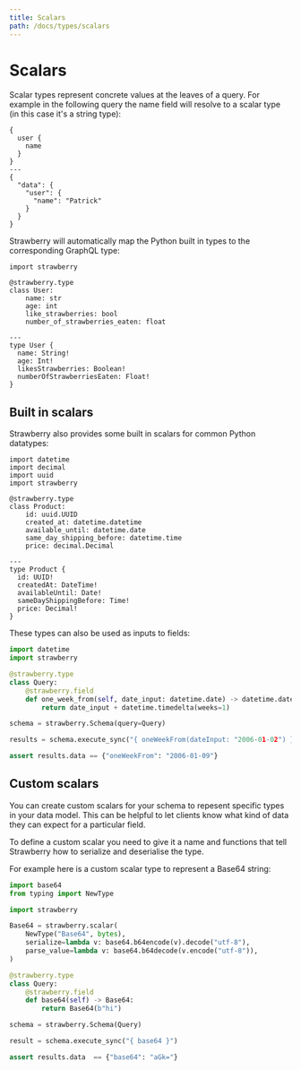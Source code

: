 ```yaml
---
title: Scalars
path: /docs/types/scalars
---
```


# Scalars

Scalar types represent concrete values at the leaves of a query. For example in the following query the name field will resolve to a scalar type (in this case it's a string type):

```graphql+response
{
  user {
    name
  }
}
---
{
  "data": {
    "user": {
      "name": "Patrick"
    }
  }
}
```

Strawberry will automatically map the Python built in types to the corresponding
GraphQL type:

```python+schema
import strawberry

@strawberry.type
class User:
    name: str
    age: int
    like_strawberries: bool
    number_of_strawberries_eaten: float

---
type User {
  name: String!
  age: Int!
  likesStrawberries: Boolean!
  numberOfStrawberriesEaten: Float!
}
```

## Built in scalars

Strawberry also provides some built in scalars for common Python datatypes:

```python+schema
import datetime
import decimal
import uuid
import strawberry

@strawberry.type
class Product:
    id: uuid.UUID
    created_at: datetime.datetime
    available_until: datetime.date
    same_day_shipping_before: datetime.time
    price: decimal.Decimal

---
type Product {
  id: UUID!
  createdAt: DateTime!
  availableUntil: Date!
  sameDayShippingBefore: Time!
  price: Decimal!
}
```

These types can also be used as inputs to fields:

```python
import datetime
import strawberry

@strawberry.type
class Query:
    @strawberry.field
    def one_week_from(self, date_input: datetime.date) -> datetime.date:
        return date_input + datetime.timedelta(weeks=1)

schema = strawberry.Schema(query=Query)

results = schema.execute_sync("{ oneWeekFrom(dateInput: "2006-01-02") }")

assert results.data == {"oneWeekFrom": "2006-01-09"}
```

## Custom scalars

You can create custom scalars for your schema to repesent specific types in
your data model. This can be helpful to let clients know what kind of data they
can expect for a particular field.

To define a custom scalar you need to give it a name and functions that tell
Strawberry how to serialize and deserialise the type.

For example here is a custom scalar type to represent a Base64 string:

```python
import base64
from typing import NewType

import strawberry

Base64 = strawberry.scalar(
    NewType("Base64", bytes),
    serialize=lambda v: base64.b64encode(v).decode("utf-8"),
    parse_value=lambda v: base64.b64decode(v.encode("utf-8")),
)

@strawberry.type
class Query:
    @strawberry.field
    def base64(self) -> Base64:
        return Base64(b"hi")

schema = strawberry.Schema(Query)

result = schema.execute_sync("{ base64 }")

assert results.data  == {"base64": "aGk="}
```
